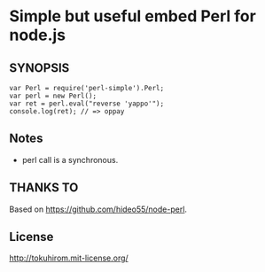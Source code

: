 Simple but useful embed Perl for node.js
========================================

SYNOPSIS
--------

    var Perl = require('perl-simple').Perl;
    var perl = new Perl();
    var ret = perl.eval("reverse 'yappo'");
    console.log(ret); // => oppay

Notes
-----

  * perl call is a synchronous.

THANKS TO
---------

Based on https://github.com/hideo55/node-perl.

License
-------

http://tokuhirom.mit-license.org/

